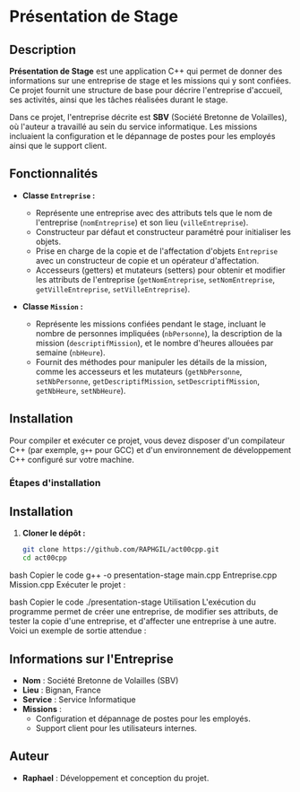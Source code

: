 # Présentation de Stage

## Description

**Présentation de Stage** est une application C++ qui permet de donner des informations sur une entreprise de stage et les missions qui y sont confiées. Ce projet fournit une structure de base pour décrire l'entreprise d'accueil, ses activités, ainsi que les tâches réalisées durant le stage.

Dans ce projet, l'entreprise décrite est **SBV** (Société Bretonne de Volailles), où l'auteur a travaillé au sein du service informatique. Les missions incluaient la configuration et le dépannage de postes pour les employés ainsi que le support client.

## Fonctionnalités

- **Classe `Entreprise` :**
  - Représente une entreprise avec des attributs tels que le nom de l'entreprise (`nomEntreprise`) et son lieu (`villeEntreprise`).
  - Constructeur par défaut et constructeur paramétré pour initialiser les objets.
  - Prise en charge de la copie et de l'affectation d'objets `Entreprise` avec un constructeur de copie et un opérateur d'affectation.
  - Accesseurs (getters) et mutateurs (setters) pour obtenir et modifier les attributs de l'entreprise (`getNomEntreprise`, `setNomEntreprise`, `getVilleEntreprise`, `setVilleEntreprise`).

- **Classe `Mission` :**
  - Représente les missions confiées pendant le stage, incluant le nombre de personnes impliquées (`nbPersonne`), la description de la mission (`descriptifMission`), et le nombre d'heures allouées par semaine (`nbHeure`).
  - Fournit des méthodes pour manipuler les détails de la mission, comme les accesseurs et les mutateurs (`getNbPersonne`, `setNbPersonne`, `getDescriptifMission`, `setDescriptifMission`, `getNbHeure`, `setNbHeure`).

## Installation

Pour compiler et exécuter ce projet, vous devez disposer d'un compilateur C++ (par exemple, `g++` pour GCC) et d'un environnement de développement C++ configuré sur votre machine.

### Étapes d'installation

## Installation

1. **Cloner le dépôt :**
   ```bash
   git clone https://github.com/RAPHGIL/act00cpp.git
   cd act00cpp

bash
Copier le code
g++ -o presentation-stage main.cpp Entreprise.cpp Mission.cpp
Exécuter le projet :

bash
Copier le code
./presentation-stage
Utilisation
L'exécution du programme permet de créer une entreprise, de modifier ses attributs, de tester la copie d'une entreprise, et d'affecter une entreprise à une autre. Voici un exemple de sortie attendue :

## Informations sur l'Entreprise

- **Nom** : Société Bretonne de Volailles (SBV)
- **Lieu** : Bignan, France
- **Service** : Service Informatique
- **Missions** :
  - Configuration et dépannage de postes pour les employés.
  - Support client pour les utilisateurs internes.

## Auteur

- **Raphael** : Développement et conception du projet.
